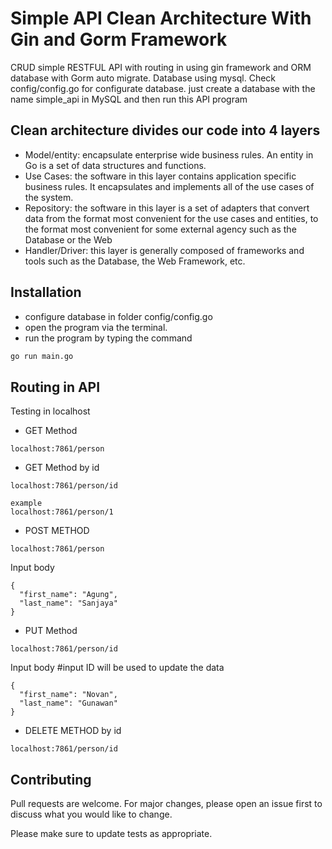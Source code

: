 # Simple API Clean Architecture With Gin and Gorm Framework
CRUD simple RESTFUL API with routing in using gin framework and ORM database with Gorm auto migrate. Database using mysql. Check config/config.go for configurate database. just create a database with the name simple_api in MySQL and then run this API program 

## Clean architecture divides our code into 4 layers
- Model/entity: encapsulate enterprise wide business rules. An entity in Go is a set of data structures and functions.
- Use Cases: the software in this layer contains application specific business rules. It encapsulates and implements all of the use cases of the system.
- Repository: the software in this layer is a set of adapters that convert data from the format most convenient for the use cases and entities, to the format most convenient for some external agency such as the Database or the Web
- Handler/Driver: this layer is generally composed of frameworks and tools such as the Database, the Web Framework, etc.

## Installation

- configure database in folder config/config.go
- open the program via the terminal.
- run the program by typing the command

```bash
go run main.go
```

## Routing in API
Testing in localhost

- GET Method 
```
localhost:7861/person
```
- GET Method by id
```
localhost:7861/person/id
```
```
example
localhost:7861/person/1
```
- POST METHOD
```
localhost:7861/person
```
Input body
```
{
  "first_name": "Agung",
  "last_name": "Sanjaya"
}
```
- PUT Method 
```
localhost:7861/person/id
```
Input body #input ID will be used to update the data
```
{
  "first_name": "Novan",
  "last_name": "Gunawan"
}
```

- DELETE METHOD by id
```
localhost:7861/person/id
```

## Contributing
Pull requests are welcome. For major changes, please open an issue first to discuss what you would like to change.

Please make sure to update tests as appropriate.
